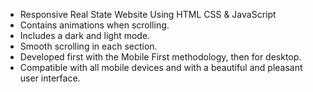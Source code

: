- Responsive Real State Website Using HTML CSS & JavaScript
- Contains animations when scrolling.
- Includes a dark and light mode.
- Smooth scrolling in each section.
- Developed first with the Mobile First methodology, then for desktop.
- Compatible with all mobile devices and with a beautiful and pleasant user interface.
